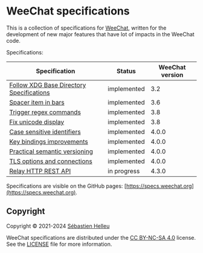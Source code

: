 # WeeChat specifications

This is a collection of specifications for [WeeChat](https://weechat.org),
written for the development of new major features that have lot of impacts
in the WeeChat code.

Specifications:

Specification                                                                                | Status      | WeeChat version
-------------------------------------------------------------------------------------------- | ----------- | ---------------
[Follow XDG Base Directory Specifications](specs/2021-001-follow-xdg-base-dir-spec.md)       | implemented | 3.2
[Spacer item in bars](specs/2022-001-bar-spacer.md)                                          | implemented | 3.6
[Trigger regex commands](specs/2022-002-trigger-regex-commands.md)                           | implemented | 3.8
[Fix unicode display](specs/2022-003-fix-unicode-display.md)                                 | implemented | 3.8
[Case sensitive identifiers](specs/2023-001-case-sensitive-identifiers.md)                   | implemented | 4.0.0
[Key bindings improvements](specs/2023-002-key-bindings-improvements.md)                     | implemented | 4.0.0
[Practical semantic versioning](specs/2023-003-practical-semantic-versioning.md)             | implemented | 4.0.0
[TLS options and connections](specs/2023-004-tls-options-and-connections.md)                 | implemented | 4.0.0
[Relay HTTP REST API](specs/2023-005-relay-http-rest-api.md)                                 | in progress | 4.3.0

Specifications are visible on the GitHub pages: [https://specs.weechat.org](https://specs.weechat.org).

## Copyright

Copyright © 2021-2024 [Sébastien Helleu](https://github.com/flashcode)

WeeChat specifications are distributed under the
[CC BY-NC-SA 4.0](https://creativecommons.org/licenses/by-nc-sa/4.0/) license.\
See the [LICENSE](LICENSE) file for more information.
